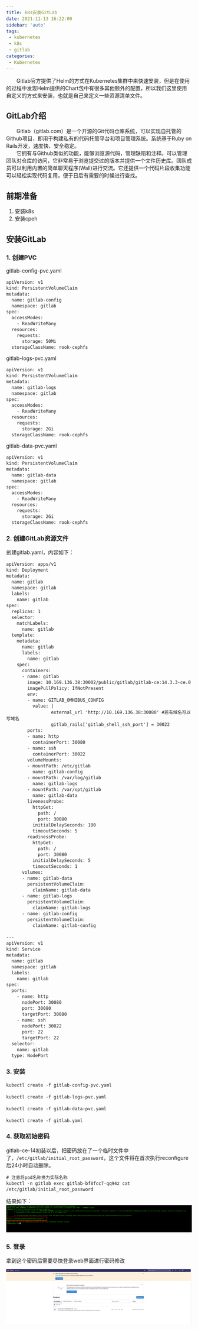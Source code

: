 ```yaml
---
title: k8s安装GitLab
date: 2021-11-13 16:22:00
sidebar: 'auto'
tags:
 - kubernetes
 - k8s
 - gitlab
categories:
 - Kubernetes
---
```


&emsp;&emsp;Gitlab官方提供了Helm的方式在Kubernetes集群中来快速安装，但是在使用的过程中发现Helm提供的Chart包中有很多其他额外的配置，所以我们这里使用自定义的方式来安装，也就是自己来定义一些资源清单文件。  

## GitLab介绍
&emsp;&emsp;Gitlab（gitlab.com）是一个开源的Git代码仓库系统，可以实现自托管的Github项目，即用于构建私有的代码托管平台和项目管理系统。系统基于Ruby on Rails开发，速度快、安全稳定。  
&emsp;&emsp;它拥有与Github类似的功能，能够浏览源代码，管理缺陷和注释。可以管理团队对仓库的访问，它非常易于浏览提交过的版本并提供一个文件历史库。团队成员可以利用内置的简单聊天程序(Wall)进行交流。它还提供一个代码片段收集功能可以轻松实现代码复用，便于日后有需要的时候进行查找。

## 前期准备
1. 安装k8s
2. 安装cpeh

## 安装GitLab
### 1. 创建PVC
gitlab-config-pvc.yaml
``` shell
apiVersion: v1
kind: PersistentVolumeClaim
metadata:
  name: gitlab-config
  namespace: gitlab
spec:
  accessModes:
    - ReadWriteMany
  resources:
    requests:
      storage: 50Mi
  storageClassName: rook-cephfs
```

gitlab-logs-pvc.yaml
``` shell
apiVersion: v1
kind: PersistentVolumeClaim
metadata:
  name: gitlab-logs
  namespace: gitlab
spec:
  accessModes:
    - ReadWriteMany
  resources:
    requests:
      storage: 2Gi
  storageClassName: rook-cephfs
```

gitlab-data-pvc.yaml
``` shell
apiVersion: v1
kind: PersistentVolumeClaim
metadata:
  name: gitlab-data
  namespace: gitlab
spec:
  accessModes:
    - ReadWriteMany
  resources:
    requests:
      storage: 2Gi
  storageClassName: rook-cephfs
```

### 2. 创建GitLab资源文件
创建gitlab.yaml，内容如下：
``` shell
apiVersion: apps/v1
kind: Deployment
metadata:
  name: gitlab
  namespace: gitlab
  labels:
    name: gitlab
spec:
  replicas: 1
  selector:
    matchLabels:
      name: gitlab
  template:
    metadata:
      name: gitlab
      labels:
        name: gitlab
    spec:
      containers:
      - name: gitlab
        image: 10.169.136.38:30002/public/gitlab/gitlab-ce:14.3.3-ce.0
        imagePullPolicy: IfNotPresent
        env:
        - name: GITLAB_OMNIBUS_CONFIG
          value: |
                 external_url 'http://10.169.136.38:30080' #若有域名可以写域名
                 gitlab_rails['gitlab_shell_ssh_port'] = 30022
        ports:
        - name: http
          containerPort: 30080
        - name: ssh
          containerPort: 30022
        volumeMounts:
        - mountPath: /etc/gitlab
          name: gitlab-config
        - mountPath: /var/log/gitlab
          name: gitlab-logs
        - mountPath: /var/opt/gitlab
          name: gitlab-data
        livenessProbe:
          httpGet:
            path: /
            port: 30080
          initialDelaySeconds: 180
          timeoutSeconds: 5
        readinessProbe:
          httpGet:
            path: /
            port: 30080
          initialDelaySeconds: 5
          timeoutSeconds: 1
      volumes:
      - name: gitlab-data
        persistentVolumeClaim:
          claimName: gitlab-data
      - name: gitlab-logs
        persistentVolumeClaim:
          claimName: gitlab-logs
      - name: gitlab-config
        persistentVolumeClaim:
          claimName: gitlab-config

---
apiVersion: v1
kind: Service
metadata:
  name: gitlab
  namespace: gitlab
  labels:
    name: gitlab
spec:
  ports:
    - name: http
      nodePort: 30080
      port: 30080
      targetPort: 30080
    - name: ssh
      nodePort: 30022
      port: 22
      targetPort: 22
  selector:
    name: gitlab
  type: NodePort
```

### 3. 安装
``` shell
kubectl create -f gitlab-config-pvc.yaml

kubectl create -f gitlab-logs-pvc.yaml

kubectl create -f gitlab-data-pvc.yaml

kubectl create -f gitlab.yaml
```

### 4. 获取初始密码
gitlab-ce-14初装以后，把密码放在了一个临时文件中了，`/etc/gitlab/initial_root_password`，这个文件将在首次执行reconfigure后24小时自动删除。
``` shell
# 注意将pod名称换为实际名称
kubectl -n gitlab exec gitlab-bf8fcc7-qq94z cat /etc/gitlab/initial_root_password
```

结果如下：
![文件截图](/img/blogs/2021/11/k8s-gitlab-initial-root-password.png)

### 5. 登录
拿到这个密码后需要尽快登录web界面进行密码修改

![文件截图](/img/blogs/2021/11/gitlab-login.png)